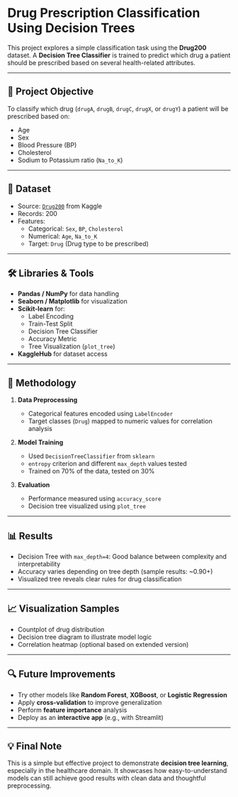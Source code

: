 # Drug Prescription Classification Using Decision Trees

This project explores a simple classification task using the **Drug200** dataset. A **Decision Tree Classifier** is trained to predict which drug a patient should be prescribed based on several health-related attributes.

---

## 📌 Project Objective

To classify which drug (`drugA`, `drugB`, `drugC`, `drugX`, or `drugY`) a patient will be prescribed based on:

- Age  
- Sex  
- Blood Pressure (BP)  
- Cholesterol  
- Sodium to Potassium ratio (`Na_to_K`)  

---

## 📂 Dataset

- Source: [`Drug200`](https://www.kaggle.com/datasets/jeevanrh/drug200csv) from Kaggle  
- Records: 200  
- Features:
  - Categorical: `Sex`, `BP`, `Cholesterol`
  - Numerical: `Age`, `Na_to_K`
  - Target: `Drug` (Drug type to be prescribed)

---

## 🛠️ Libraries & Tools

- **Pandas / NumPy** for data handling  
- **Seaborn / Matplotlib** for visualization  
- **Scikit-learn** for:
  - Label Encoding
  - Train-Test Split
  - Decision Tree Classifier
  - Accuracy Metric
  - Tree Visualization (`plot_tree`)  
- **KaggleHub** for dataset access

---

## 🧪 Methodology

1. **Data Preprocessing**
   - Categorical features encoded using `LabelEncoder`
   - Target classes (`Drug`) mapped to numeric values for correlation analysis

2. **Model Training**
   - Used `DecisionTreeClassifier` from `sklearn`
   - `entropy` criterion and different `max_depth` values tested
   - Trained on 70% of the data, tested on 30%

3. **Evaluation**
   - Performance measured using `accuracy_score`
   - Decision tree visualized using `plot_tree`

---

## 📊 Results

- Decision Tree with `max_depth=4`: Good balance between complexity and interpretability  
- Accuracy varies depending on tree depth (sample results: ~0.90+)
- Visualized tree reveals clear rules for drug classification

---

## 📈 Visualization Samples

- Countplot of drug distribution  
- Decision tree diagram to illustrate model logic  
- Correlation heatmap (optional based on extended version)

---

## 🔍 Future Improvements

- Try other models like **Random Forest**, **XGBoost**, or **Logistic Regression**
- Apply **cross-validation** to improve generalization
- Perform **feature importance** analysis
- Deploy as an **interactive app** (e.g., with Streamlit)

---

## 💡 Final Note

This is a simple but effective project to demonstrate **decision tree learning**, especially in the healthcare domain. It showcases how easy-to-understand models can still achieve good results with clean data and thoughtful preprocessing.



